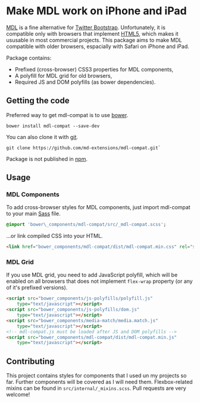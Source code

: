 # Make MDL work on iPhone and iPad

[MDL](http://www.getmdl.io) is a fine alternative for [Twitter Bootstrap](http://getbootstrap.com/).
Unfortunately, it is compatible only with browsers that implement [HTML5](
http://www.w3.org/html/wg/drafts/html/master/), which makes it ususable in most commercial
projects. This package aims to make MDL compatible with older browsers, espacially with Safari
on iPhone and iPad.

Package contains:

 * Prefixed (cross-browser) CSS3 properties for MDL components,
 * A polyfill for MDL grid for old browsers,
 * Required JS and DOM polyfills (as bower dependencies).

## Getting the code

Preferred way to get mdl-compat is to use [bower](http://bower.io/).
```
bower install mdl-compat --save-dev
```

You can also clone it with [git](https://git-scm.com/).
```
git clone https://github.com/md-extensions/mdl-compat.git`
```

Package is not published in [npm](https://www.npmjs.com/).

## Usage

### MDL Components

To add cross-browser styles for MDL components, just import mdl-compat to your main
[Sass](http://sass-lang.com/) file.

```sass
@import 'bower\_components/mdl-compat/src/_mdl-compat.scss';
```

...or link compiled CSS into your HTML.

```html
<link href="bower_components/mdl-compat/dist/mdl-compat.min.css" rel="stylesheet">
```

### MDL Grid

If you use MDL grid, you need to add JavaScript polyfill, which will be enabled on all browsers that
does not implement `flex-wrap` property (or any of it's prefixed versions).

```html
<script src="bower_components/js-polyfills/polyfill.js"
    type="text/javascript"></script>
<script src="bower_components/js-polyfills/dom.js"
    type="text/javascript"></script>
<script src="bower_components/media-match/media.match.js"
    type="text/javascript"></script>
<!-- mdl-compat.js must be loaded after JS and DOM polyfills -->
<script src="bower_components/mdl-compat/dist/mdl-compat.min.js"
    type="text/javascript"></script>
```

## Contributing

This project contains styles for components that I used un my projects so far. Further components
will be covered as I will need them. Flexbox-related mixins can be found in
`src/internal/_mixins.scss`. Pull requests are very welcome!

